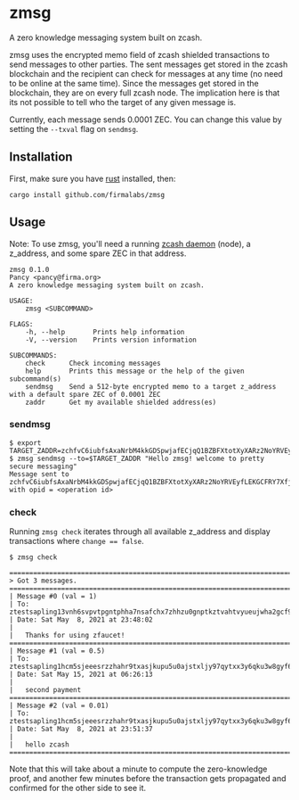 # zmsg

A zero knowledge messaging system built on zcash.

zmsg uses the encrypted memo field of zcash shielded transactions to send messages to other parties. The sent messages get stored in the zcash blockchain and the recipient can check for messages at any time (no need to be online at the same time). Since the messages get stored in the blockchain, they are on every full zcash node. The implication here is that its not possible to tell who the target of any given message is.

Currently, each message sends 0.0001 ZEC. You can change this value by setting the  `--txval` flag on `sendmsg`.

Installation
------------
First, make sure you have [rust][rust] installed, then:

```shell
cargo install github.com/firmalabs/zmsg
```

Usage
-----
Note: To use zmsg, you'll need a running [zcash daemon][zcash-node] (node), a z_address, and some spare ZEC in that address.

```shell
zmsg 0.1.0
Pancy <pancy@firma.org>
A zero knowledge messaging system built on zcash.

USAGE:
    zmsg <SUBCOMMAND>

FLAGS:
    -h, --help       Prints help information
    -V, --version    Prints version information

SUBCOMMANDS:
    check      Check incoming messages
    help       Prints this message or the help of the given subcommand(s)
    sendmsg    Send a 512-byte encrypted memo to a target z_address with a default spare ZEC of 0.0001 ZEC
    zaddr      Get my available shielded address(es)
```

### sendmsg

```shell
$ export TARGET_ZADDR=zchfvC6iubfsAxaNrbM4kkGDSpwjafECjqQ1BZBFXtotXyXARz2NoYRVEyfLEKGCFRY7Xfj2Q3jFueoHHmQKb63C3zumYnU
$ zmsg sendmsg --to=$TARGET_ZADDR "Hello zmsg! welcome to pretty secure messaging"
Message sent to zchfvC6iubfsAxaNrbM4kkGDSpwjafECjqQ1BZBFXtotXyXARz2NoYRVEyfLEKGCFRY7Xfj2Q3jFueoHHmQKb63C3zumYnU with opid = <operation id>
```

### check

Running `zmsg check` iterates through all available z_address and display transactions where `change == false`.

```shell
$ zmsg check

==========================================================================================
> Got 3 messages.
==========================================================================================
| Message #0 (val = 1)
| To: ztestsapling13vnh6svpvtpgntphha7nsafchx7zhhzu0gnptkztvahtvyueujwha2gcf976vt609qd8xjkaqwf
| Date: Sat May  8, 2021 at 23:48:02
|
|   Thanks for using zfaucet!
==========================================================================================
| Message #1 (val = 0.5)
| To: ztestsapling1hcm5sjeeesrzzhahr9txasjkupu5u0ajstxljy97qytxx3y6qku3w8gyf6tnqjfpz9f9w9jd9eg
| Date: Sat May 15, 2021 at 06:26:13
|
|   second payment
==========================================================================================
| Message #2 (val = 0.01)
| To: ztestsapling1hcm5sjeeesrzzhahr9txasjkupu5u0ajstxljy97qytxx3y6qku3w8gyf6tnqjfpz9f9w9jd9eg
| Date: Sat May  8, 2021 at 23:51:37
|
|   hello zcash
==========================================================================================
```

Note that this will take about a minute to compute the zero-knowledge proof, and another few minutes before the transaction gets propagated and confirmed for the other side to see it.

[rust]: https://rust-lang.org
[zcash-node]: https://zcash.readthedocs.io/en/latest/rtd_pages/zcashd.html